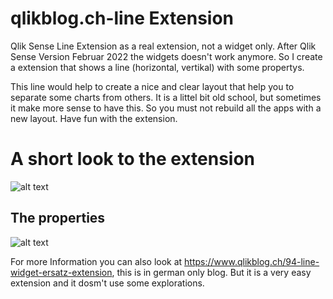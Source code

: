 # qlikblog.ch-line Extension

Qlik Sense Line Extension as a real extension, not a widget only.
After Qlik Sense Version Februar 2022 the widgets doesn't work anymore. 
So I create a extension that shows a line (horizontal, vertikal) with some propertys.

This line would help to create a nice and clear layout that help you to separate some charts from others.
It is a littel bit old school, but sometimes it make more sense to have this. So you must not rebuild all the apps with a new layout.
Have fun with the extension.


# A short look to the extension
![alt text](https://github.com/rgerber/qlikblog.ch-line/blob/main/qlikblog.ch_LineExtension.png?raw=true)


## The properties
![alt text](https://github.com/rgerber/qlikblog.ch-line/blob/main/qlikblog.ch_LineExtension_properties.png?raw=true)


For more Information you can also look at https://www.qlikblog.ch/94-line-widget-ersatz-extension, this is in german only blog. 
But it is a very easy extension and it dosm't use some explorations.



